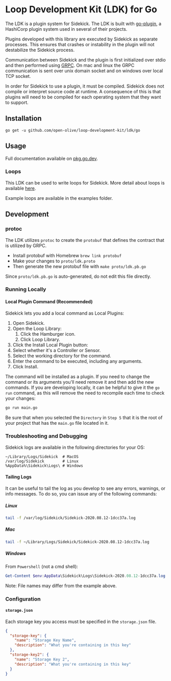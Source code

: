# Loop Development Kit (LDK) for Go

The LDK is a plugin system for Sidekick. The LDK is built with [go-plugin](https://github.com/hashicorp/go-plugin), a HashiCorp plugin system used in several of their projects.

Plugins developed with this library are executed by Sidekick as separate processes. This ensures that crashes or instability in the plugin will not destabilize the Sidekick process.

Communication between Sidekick and the plugin is first initialized over stdio and then performed using [GRPC](https://grpc.io/). On mac and linux the GRPC communication is sent over unix domain socket and on windows over local TCP socket.

In order for Sidekick to use a plugin, it must be compiled. Sidekick does not compile or interpret source code at runtime. A consequence of this is that plugins will need to be compiled for each operating system that they want to support.

## Installation

```shell
go get -u github.com/open-olive/loop-development-kit/ldk/go
```

## Usage

Full documentation available on [pkg.go.dev](https://pkg.go.dev/github.com/open-olive/loop-development-kit/ldk/go).

### Loops
This LDK can be used to write loops for Sidekick. More detail about loops is available [here](docs/loops.md).

Example loops are available in the examples folder.

## Development

### protoc
The LDK utilizes `protoc` to create the `protobuf` that defines the contract that is utilized by GRPC.

* Install protobuf with Homebrew `brew link protobuf`
* Make your changes to `proto/ldk.proto`
* Then generate the new protobuf file with `make proto/ldk.pb.go`

Since `proto/ldk.pb.go` is auto-generated, do not edit this file directly.

### Running Locally

#### Local Plugin Command (Recommended)

Sidekick lets you add a local command as Local Plugins:

1. Open Sidekick.
2. Open the Loop Library:
    1. Click the Hamburger icon.
    2. Click Loop Library.
3. Click the Install Local Plugin button:
4. Select whether it's a Controller or Sensor.
5. Select the working directory for the command.
6. Enter the command to be executed, including any arguments.
7. Click Install.

The command will be installed as a plugin. If you need to change the command or its arguments you'll need remove it and then add the new commands. If you are developing locally, it can be helpful to give it the `go run` command, as this will remove the need to recompile each time to check your changes:

```sh
go run main.go
```

Be sure that when you selected the `Directory` in `Step 5` that it is the root of your project that has the `main.go` file located in it.

### Troubleshooting and Debugging

Sidekick logs are available in the following directories for your OS:

```shell
~/Library/Logs/Sidekick  # MacOS
/var/log/Sidekick        # Linux
%AppData%\Sidekick\Logs\ # Windows
```

#### Tailing Logs

It can be useful to tail the log as you develop to see any errors, warnings, or info messages.  To do so, you can issue any of the following commands:

##### Linux

```sh
tail -f /var/log/Sidekick/Sidekick-2020.08.12-1dcc37a.log
```

##### Mac

```sh
tail -f ~/Library/Logs/Sidekick/Sidekick-2020.08.12-1dcc37a.log
```

##### Windows

From `Powershell` (not a cmd shell):

```powershell
Get-Content $env:AppData\Sidekick\Logs\Sidekick-2020.08.12-1dcc37a.log –Wait
```

Note: File names may differ from the example above.

### Configuration

#### `storage.json`

Each storage key you access must be specified in the `storage.json` file.

```json
{
  "storage-key": {
    "name": "Storage Key Name",
    "description": "What you're containing in this key"
  },
  "storage-key2": {
    "name": "Storage Key 2",
    "description": "What you're containing in this key"
  }
}
```
